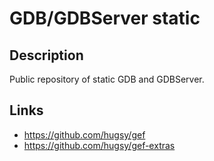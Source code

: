 # GDB/GDBServer static

## Description

Public repository of static GDB and GDBServer.


## Links

  - https://github.com/hugsy/gef
  - https://github.com/hugsy/gef-extras
